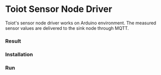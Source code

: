 # Toiot Sensor Node Driver
Toiot's sensor node driver works on Arduino environment. The measured sensor values ​​are delivered to the sink node through MQTT. 


### Result


### Installation


### Run
